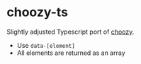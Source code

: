 # choozy-ts
Slightly adjusted Typescript port of [choozy](https://www.npmjs.com/package/choozy).

- Use `data-[element]`
- All elements are returned as an array